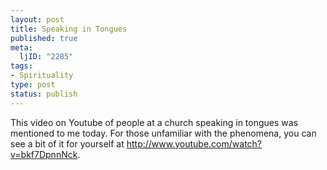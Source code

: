 ```yaml
--- 
layout: post
title: Speaking in Tongues
published: true
meta: 
  ljID: "2285"
tags: 
- Spirituality
type: post
status: publish
---
```

<p>This video on Youtube of people at a church speaking in tongues was mentioned to me today. For those unfamiliar with the phenomena, you can see a bit of it for yourself at <a href="http://www.youtube.com/watch?v=bkf7DpnnNck">http://www.youtube.com/watch?v=bkf7DpnnNck</a>.</p>
<p><object width="425" height="350"><param name="movie" value="http://www.youtube.com/v/bkf7DpnnNck"></param><param name="wmode" value="transparent"></param><embed src="http://www.youtube.com/v/bkf7DpnnNck" type="application/x-shockwave-flash" wmode="transparent" width="425" height="350"></embed></object></p>
